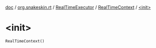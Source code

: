 [doc](../../../index.md) / [org.snakeskin.rt](../../index.md) / [RealTimeExecutor](../index.md) / [RealTimeContext](index.md) / [&lt;init&gt;](./-init-.md)

# &lt;init&gt;

`RealTimeContext()`